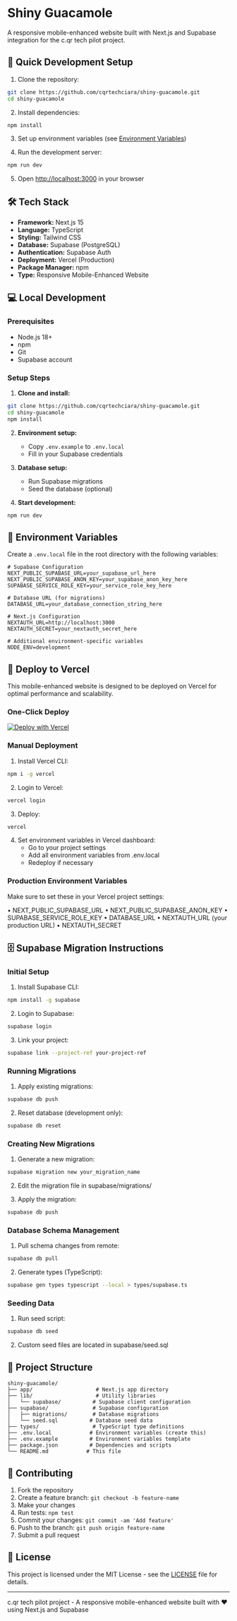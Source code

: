 # Shiny Guacamole
A responsive mobile-enhanced website built with Next.js and Supabase integration for the c.qr tech pilot project.

## 🚀 Quick Development Setup

1. Clone the repository:
```bash
git clone https://github.com/cqrtechciara/shiny-guacamole.git
cd shiny-guacamole
```

2. Install dependencies:
```bash
npm install
```

3. Set up environment variables (see [Environment Variables](#environment-variables))

4. Run the development server:
```bash
npm run dev
```

5. Open [http://localhost:3000](http://localhost:3000) in your browser

## 🛠 Tech Stack

- **Framework:** Next.js 15
- **Language:** TypeScript
- **Styling:** Tailwind CSS
- **Database:** Supabase (PostgreSQL)
- **Authentication:** Supabase Auth
- **Deployment:** Vercel (Production)
- **Package Manager:** npm
- **Type:** Responsive Mobile-Enhanced Website

## 💻 Local Development

### Prerequisites

- Node.js 18+
- npm
- Git
- Supabase account

### Setup Steps

1. **Clone and install:**
```bash
git clone https://github.com/cqrtechciara/shiny-guacamole.git
cd shiny-guacamole
npm install
```

2. **Environment setup:**
   - Copy `.env.example` to `.env.local`
   - Fill in your Supabase credentials

3. **Database setup:**
   - Run Supabase migrations
   - Seed the database (optional)

4. **Start development:**
```bash
npm run dev
```

## 🔐 Environment Variables

Create a `.env.local` file in the root directory with the following variables:

```env
# Supabase Configuration
NEXT_PUBLIC_SUPABASE_URL=your_supabase_url_here
NEXT_PUBLIC_SUPABASE_ANON_KEY=your_supabase_anon_key_here
SUPABASE_SERVICE_ROLE_KEY=your_service_role_key_here

# Database URL (for migrations)
DATABASE_URL=your_database_connection_string_here

# Next.js Configuration
NEXTAUTH_URL=http://localhost:3000
NEXTAUTH_SECRET=your_nextauth_secret_here

# Additional environment-specific variables
NODE_ENV=development
```

## 🚢 Deploy to Vercel

This mobile-enhanced website is designed to be deployed on Vercel for optimal performance and scalability.

### One-Click Deploy

[![Deploy with Vercel](https://vercel.com/button)](https://vercel.com/new/clone?repository-url=https://github.com/cqrtechciara/shiny-guacamole)

### Manual Deployment

1. Install Vercel CLI:
```bash
npm i -g vercel
```

2. Login to Vercel:
```bash
vercel login
```

3. Deploy:
```bash
vercel
```

4. Set environment variables in Vercel dashboard:
   - Go to your project settings
   - Add all environment variables from .env.local
   - Redeploy if necessary

### Production Environment Variables

Make sure to set these in your Vercel project settings:

• NEXT_PUBLIC_SUPABASE_URL
• NEXT_PUBLIC_SUPABASE_ANON_KEY
• SUPABASE_SERVICE_ROLE_KEY
• DATABASE_URL
• NEXTAUTH_URL (your production URL)
• NEXTAUTH_SECRET

## 🗄️ Supabase Migration Instructions

### Initial Setup

1. Install Supabase CLI:
```bash
npm install -g supabase
```

2. Login to Supabase:
```bash
supabase login
```

3. Link your project:
```bash
supabase link --project-ref your-project-ref
```

### Running Migrations

1. Apply existing migrations:
```bash
supabase db push
```

2. Reset database (development only):
```bash
supabase db reset
```

### Creating New Migrations

1. Generate a new migration:
```bash
supabase migration new your_migration_name
```

2. Edit the migration file in supabase/migrations/

3. Apply the migration:
```bash
supabase db push
```

### Database Schema Management

1. Pull schema changes from remote:
```bash
supabase db pull
```

2. Generate types (TypeScript):
```bash
supabase gen types typescript --local > types/supabase.ts
```

### Seeding Data

1. Run seed script:
```bash
supabase db seed
```

2. Custom seed files are located in supabase/seed.sql

## 📁 Project Structure

```
shiny-guacamole/
├── app/                    # Next.js app directory
├── lib/                    # Utility libraries
│   └── supabase/          # Supabase client configuration
├── supabase/              # Supabase configuration
│   ├── migrations/        # Database migrations
│   └── seed.sql          # Database seed data
├── types/                 # TypeScript type definitions
├── .env.local            # Environment variables (create this)
├── .env.example          # Environment variables template
├── package.json          # Dependencies and scripts
└── README.md            # This file
```

## 🤝 Contributing

1. Fork the repository
2. Create a feature branch: `git checkout -b feature-name`
3. Make your changes
4. Run tests: `npm test`
5. Commit your changes: `git commit -am 'Add feature'`
6. Push to the branch: `git push origin feature-name`
7. Submit a pull request

## 📄 License

This project is licensed under the MIT License - see the [LICENSE](LICENSE) file for details.

---

c.qr tech pilot project - A responsive mobile-enhanced website built with ❤️ using Next.js and Supabase
